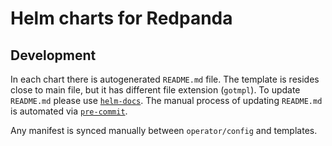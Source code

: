 # Helm charts for Redpanda

## Development

In each chart there is autogenerated `README.md` file. The template
is resides close to main file, but it has different file extension
(`gotmpl`). To update `README.md` please use
[`helm-docs`](https://github.com/norwoodj/helm-docs). The manual
process of updating `README.md` is automated via
[`pre-commit`](https://pre-commit.com/).

Any manifest is synced manually between `operator/config` and
templates.
